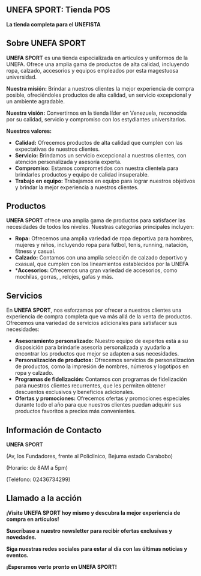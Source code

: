 ## UNEFA SPORT: Tienda POS

**La tienda completa para el UNEFISTA**

## Sobre UNEFA SPORT

**UNEFA SPORT** es una tienda especializada en articulos y uniformos de la UNEFA. Ofrece una amplia gama de productos de alta calidad, incluyendo ropa, calzado, accesorios y equipos empleados por esta magestuosa universidad.

**Nuestra misión:** Brindar a nuestros clientes la mejor experiencia de compra posible, ofreciéndoles productos de alta calidad, un servicio excepcional y un ambiente agradable.

**Nuestra visión:** Convertirnos en la tienda líder en Venezuela, reconocida por su calidad, servicio y compromiso con los estydiantes universitarios.

**Nuestros valores:**

* **Calidad:** Ofrecemos productos de alta calidad que cumplen con las expectativas de nuestros clientes.
* **Servicio:** Brindamos un servicio excepcional a nuestros clientes, con atención personalizada y asesoría experta.
* **Compromiso:** Estamos comprometidos con nuestra clientela para brindarles productos y equipo de calidad insuperable.
* **Trabajo en equipo:** Trabajamos en equipo para lograr nuestros objetivos y brindar la mejor experiencia a nuestros clientes.

## Productos

**UNEFA SPORT** ofrece una amplia gama de productos para satisfacer las necesidades de todos los niveles. Nuestras categorías principales incluyen:

* **Ropa:** Ofrecemos una amplia variedad de ropa deportiva para hombres, mujeres y niños, incluyendo ropa para fútbol, tenis, running, natación, fitness y casual.
* **Calzado:** Contamos con una amplia selección de calzado deportivo y cxasual, que cumplen con los lineamientos establecidos por la UNEFA
* ***Accesorios:** Ofrecemos una gran variedad de accesorios, como mochilas, gorras, , relojes, gafas y más.


## Servicios

En **UNEFA SPORT**, nos esforzamos por ofrecer a nuestros clientes una experiencia de compra completa que va más allá de la venta de productos. Ofrecemos una variedad de servicios adicionales para satisfacer sus necesidades:

* **Asesoramiento personalizado:** Nuestro equipo de expertos está a su disposición para brindarle asesoría personalizada y ayudarlo a encontrar los productos que mejor se adapten a sus necesidades.
* **Personalización de productos:** Ofrecemos servicios de personalización de productos, como la impresión de nombres, números y logotipos en ropa y calzado.
* **Programas de fidelización:** Contamos con programas de fidelización para nuestros clientes recurrentes, que les permiten obtener descuentos exclusivos y beneficios adicionales.
* **Ofertas y promociones:** Ofrecemos ofertas y promociones especiales durante todo el año para que nuestros clientes puedan adquirir sus productos favoritos a precios más convenientes.

## Información de Contacto

**UNEFA SPORT**

(Av, los Fundadores, frente al Policlinico, Bejuma estado Carabobo)

(Horario: de 8AM a 5pm)

(Teléfono: 02436734299)


## Llamado a la acción

**¡Visite UNEFA SPORT hoy mismo y descubra la mejor experiencia de compra en artículos!**

**Suscríbase a nuestro newsletter para recibir ofertas exclusivas y novedades.**

**Siga nuestras redes sociales para estar al día con las últimas noticias y eventos.**


**¡Esperamos verte pronto en UNEFA SPORT!**
